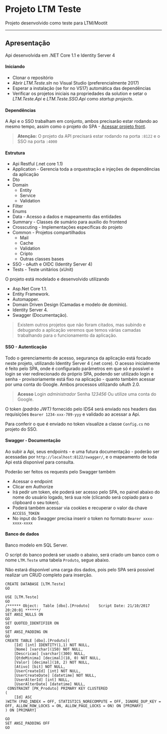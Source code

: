 Projeto LTM Teste
===================

Projeto desenvolvido como teste para LTM/Mootit

----------

Apresentação
-------------
Api desenvolvida em .NET Core 1.1 e Identity Server 4

#### Iniciando
- Clonar o repositório
- Abrir *LTM.Teste.sln* no Visual Studio (preferencialmente 2017)
- Esperar a instalação (se for no VS17) automática das dependências
- Verificar os projetos iniciais na propriedades da solution e setar o *LTM.Teste.Api* e *LTM.Teste.SSO.Api* como *startup projects*.

#### Dependências
A Api e o SSO trabalham em conjunto, ambos precisarão estar rodando ao mesmo tempo, assim como o projeto do SPA - [Acessar projeto front](https://github.com/brunoseco/ltm-teste-front). 

> **Atenção:**
O projeto da API precisará estar rodando na porta `:8122` e o SSO na porta `:4000`

#### Estrutura

- Api Restful (.net core 1.1)
- Application - Gerencia toda a orquestração e injeções de dependências da aplicação
- Dto
- Domain
	- Entity
	- Service
	- Validation
- Filter 
- Enums 
- Data - Acesso a dados e mapeamento das entidades
- Summary - Classes de sumário para auxílio do frontend
- Crosscuting - Implementações específicas do projeto
- Common - Projetos compartilhados
	-  Mail
	- Cache
	- Validation
	- Cripto
	- Outras classes bases
- SSO - oAuth e OIDC (Identity Server 4)
- Tests - Teste unitários (xUnit)

O projeto está modelado e desenvolvido utilizando

 - Asp.Net Core 1.1.
 - Entity Framework.
 - Automapper.
 - Domain Driven Design (Camadas e modelo de domínio).
 - Identity Server 4.
 - Swagger (Documentação).
> Existem outros projetos que não foram citados, mas subindo e debugando a aplicação veremos que temos várias camadas trabalhando para o funcionamento da aplicação.

#### SSO - Autenticação
Todo o gerenciamento de acesso, segurança da aplicação está focado neste projeto, utilizando Identity Server 4 (.net core).
O acesso inicialmente é feito pelo SPA, onde é configurado parâmetros em que só é possível o login se vier redirecionado do próprio SPA, podendo ser utilizado login e senha - provisoriamente está fixo na aplicação - quanto também acessar por uma conta do Google. Ambos processos utilizando oAuth 2.0.

> **Acesso**
> Login *administrador*
> Senha *123456*
> Ou utilize uma conta do Google.

O token *(padrão JWT)* fornecido pelo IDS4 será enviado nos headers das requisições `Bearer 1234-xxx-789-yyy` e validado ao acessar a Api.

Para conferir o que é enviado no token visualize a classe `Config.cs` no projeto do SSO.

#### Swagger - Documentação
Ao subir a Api, seus endpoints - e uma futura documentação - poderão ser acessadas por `http://localhost:8122/swagger/`, e o mapeamento de toda Api está disponível para consulta.

Poderão ser feitos os requests pelo Swagger também

 - Acessar o endpoint
 - Clicar em Authorize
 - Irá pedir um token, ele poderá ser acesso pelo SPA, no painel abaixo do nome do usuário logado, terá sua role (clicando será copiado para o clipboard o seu token).
 - Poderá também acessar via cookies e recuperar o valor da chave `ACCESS_TOKEN`
 - No input do Swagger precisa inserir o token no formato `Bearer xxxx-xxxx-xxxx`

#### Banco de dados

Banco modelo em SQL Server.

O script do banco poderá ser usado o abaixo, será criado um banco com o nome `LTM.Teste` uma tabela `Produto`, segue abaixo.

Não estará disponível uma carga dos dados, pois pelo SPA será possível realizar um CRUD completo para inserção.

    CREATE DATABASE [LTM.Teste]
    GO
    
    USE [LTM.Teste]
    GO
    /****** Object:  Table [dbo].[Produto]    Script Date: 21/10/2017 20:20:01 ******/
    SET ANSI_NULLS ON
    GO
    SET QUOTED_IDENTIFIER ON
    GO
    SET ANSI_PADDING ON
    GO
    CREATE TABLE [dbo].[Produto](
    	[Id] [int] IDENTITY(1,1) NOT NULL,
    	[Nome] [varchar](150) NOT NULL,
    	[Descricao] [varchar](300) NULL,
    	[QtdeMinima] [decimal](18, 0) NOT NULL,
    	[Valor] [decimal](18, 2) NOT NULL,
    	[Ativo] [bit] NOT NULL,
    	[UserCreateId] [int] NOT NULL,
    	[UserCreateDate] [datetime] NOT NULL,
    	[UserAlterId] [int] NULL,
    	[UserAlterDate] [datetime] NULL,
     CONSTRAINT [PK_Produto] PRIMARY KEY CLUSTERED 
    (
    	[Id] ASC
    )WITH (PAD_INDEX = OFF, STATISTICS_NORECOMPUTE = OFF, IGNORE_DUP_KEY = OFF, ALLOW_ROW_LOCKS = ON, ALLOW_PAGE_LOCKS = ON) ON [PRIMARY]
    ) ON [PRIMARY]
    
    GO
    SET ANSI_PADDING OFF
    GO

